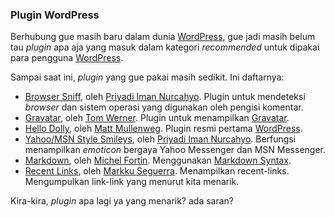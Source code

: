 ### Plugin WordPress

[WordPress]: http://wordpress.org

Berhubung gue masih baru dalam dunia [WordPress][], gue jadi masih belum tau
*plugin* apa aja yang masuk dalam kategori *recommended* untuk dipakai para
pengguna [WordPress][].

Sampai saat ini, *plugin* yang gue pakai masih sedikit. Ini daftarnya:

- [Browser Sniff](http://priyadi.net/archives/2005/03/29/wordpress-browser-detection-plugin/), 
oleh [Priyadi Iman Nurcahyo](http://priyadi.net). Plugin untuk mendeteksi *browser* dan sistem operasi yang digunakan
oleh pengisi komentar.
- [Gravatar](http://www.gravatar.com/implement.php#section_2_2), oleh [Tom Werner](http://www.mojombo.com/).
Plugin untuk menampilkan [Gravatar](http://gravatar).
- [Hello Dolly](http://wordpress.org/#), oleh [Matt Mullenweg](http://photomatt.net/). Plugin resmi pertama [WordPress][].
- [Yahoo/MSN Style Smileys](http://priyadi.net/archives/2005/02/27/wordpress-yahoomsn-messenger-style-smileys-plugin/), oleh [Priyadi Iman Nurcahyo](http://priyadi.net/).
Berfungsi menampilkan *emoticon* bergaya Yahoo Messenger dan MSN Messenger.
- [Markdown](http://www.michelf.com/projects/php-markdown/), oleh [Michel Fortin](http://www.michelf.com/). Menggunakan [Markdown Syntax](http://daringfireball.net/projects/markdown/syntax).
- [Recent Links](http://rebelpixel.com/projects/wp-recent-links/), oleh [Markku Seguerra](http://rebelpixel.com/). Menampilkan recent-links. 
Mengumpulkan link-link yang menurut kita menarik.

Kira-kira, *plugin* apa lagi ya yang menarik? ada saran?

<!-- METADATA: {"time": "2005-06-16 09:41:38", "title": "Plugin WordPress"} -->
